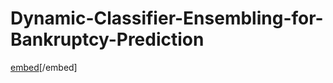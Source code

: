 # Dynamic-Classifier-Ensembling-for-Bankruptcy-Prediction
[embed](https://github.com/EziGo96/Dynamic-Classifier-Ensembling-for-Bankruptcy-Prediction/files/10430700/Proj_Report.pdf)[/embed]
